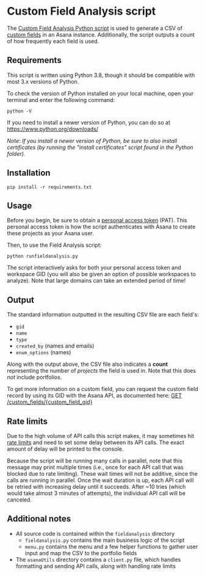 # Custom Field Analysis script

The [Custom Field Analysis Python script](https://developers.asana.com/docs/custom-field-analysis) is used to generate a CSV of [custom fields](https://developers.asana.com/docs/custom-fields-guide) in an Asana instance. Additionally, the script outputs a count of how frequently each field is used.

## Requirements

This script is written using Python 3.8, though it should be compatible with most 3.x versions of Python.

To check the version of Python installed on your local machine, open your terminal and enter the following command:

```
python -V
```

If you need to install a newer version of Python, you can do so at https://www.python.org/downloads/

_Note: If you install a newer version of Python, be sure to also install certificates (by running the "install certificates" script found in the Python folder)._

## Installation

```
pip install -r requirements.txt
```

## Usage

Before you begin, be sure to obtain a [personal access token](https://developers.asana.com/docs/personal-access-token) (PAT). This personal access token is how the script authenticates with Asana to create these projects as your Asana user.

Then, to use the Field Analysis script:

```
python runfieldanalysis.py
```

The script interactively asks for both your personal access token and workspace GID (you will also be given an option of possible workspaces to analyze). Note that large domains can take an extended period of time!

## Output

The standard information outputted in the resulting CSV file are each field's:

* `gid`
* `name`
* `type`
* `created_by` (names and emails)
* `enum_options` (names)

Along with the output above, the CSV file also indicates a **count** representing the number of _projects_ the field is used in. Note that this does _not_ include portfolios.

To get more information on a custom field, you can request the custom field record by using its GID with the Asana API, as documented here: [GET /custom_fields/{custom_field_gid}](https://developers.asana.com/reference/getcustomfield)

## Rate limits

Due to the high volume of API calls this script makes, it may sometimes hit [rate limits](https://developers.asana.com/docs/rate-limits) and need to set some delay between its API calls. The exact amount of delay will be printed to the console. 

Because the script will be running many calls in parallel, note that this message may print multiple times (i.e., once for each API call that was blocked due to rate limiting). These wait times will not be additive, since the calls are running in parallel. Once the wait duration is up, each API call will be retried with increasing delay until it succeeds. After ~10 tries (which would take almost 3 minutes of attempts), the individual API call will be canceled.

## Additional notes

* All source code is contained within the `fieldanalysis` directory
    * `fieldanalysis.py` contains the main business logic of the script
    * `menu.py` contains the menu and a few helper functions to gather user input and map the CSV to the portfolio fields
* The `asanaUtils` directory contains a `client.py` file, which handles formatting and sending API calls, along with handling rate limits
